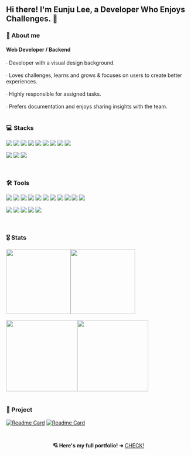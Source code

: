 ## Hi there! I'm Eunju Lee, a Developer Who Enjoys Challenges. 👾

### 👀 About me
#### Web Developer / Backend
<div>
  ∙ Developer with a visual design background. <br><br>
  ∙ Loves challenges, learns and grows & focuses on users to create better experiences. <br><br>
  ∙ Highly responsible for assigned tasks. <br><br>
  ∙ Prefers documentation and enjoys sharing insights with the team.
</div>

<br>

### 💻 Stacks  
<p>
  <img src="https://img.shields.io/badge/-Java-344CB7?style=flat-plastic&logo=Java&logoColor=white"/>
  <img src="https://img.shields.io/badge/-SpringBoot-6DB33F?style=flat-plastic&logo=SpringBoot&logoColor=white"/>
  <img src="https://img.shields.io/badge/-Spring%20Security-6DB33F?style=flat-plastic&logo=Spring%20Security&logoColor=white"/>
  <img src="https://img.shields.io/badge/-Spring%20Data%20JPA-6DB33F?style=flat-plastic&logo=Spring&logoColor=white"/>
  <img src="https://img.shields.io/badge/-JavaScript-F7DF1E?style=flat-plastic&logo=JavaScript&logoColor=black"/>
  <img src="https://img.shields.io/badge/-React-61DAFB?style=flat-plastic&logo=React&logoColor=black"/>
  <img src="https://img.shields.io/badge/-MySQL-4479A1?style=flat-plastic&logo=MySQL&logoColor=white"/>
  <img src="https://img.shields.io/badge/-AWS-232F3E?style=flat-plastic&logo=Amazon-Web-Services&logoColor=white"/>

  <img src="https://img.shields.io/badge/-Docker-2496ED?style=flat-plastic&logo=Docker&logoColor=white"/>
</p>
<p>
  <img src="https://img.shields.io/badge/-Material%20UI-007FFF?style=flat-plastic&logo=mui&logoColor=white"/>
  <img src="https://img.shields.io/badge/-Tailwind%20Css-06B6D4?style=flat-plastic&logo=tailwindcss&logoColor=white"/>
  <img src="https://img.shields.io/badge/-Bootstrap-7952B3?style=flat-plastic&logo=bootstrap&logoColor=white"/>
</p>

<br>

### 🛠 Tools
<p>
  <img src="https://img.shields.io/badge/-VS%20Code-007ACC?style=flat-plastic&logo=Visual-Studio&logoColor=white"/>
  <img src="https://img.shields.io/badge/-IntelliJ-000000?style=flat-plastic&logo=IntelliJ-IDEA&logoColor=white"/>
  <img src="https://img.shields.io/badge/-DataGrip-000000?style=flat-plastic&logo=DataGrip&logoColor=white"/>
  <img src="https://img.shields.io/badge/-GitHub-181717?style=flat-plastic&logo=GitHub&logoColor=white"/>
  <img src="https://img.shields.io/badge/-GitLab-FCA121?style=flat-plastic&logo=GitLab&logoColor=white"/>
  <img src="https://img.shields.io/badge/-MySQL%20Workbench-4479A1?style=flat-plastic&logo=MySQL&logoColor=white"/>
  <img src="https://img.shields.io/badge/-Postman-FF6C37?style=flat-plastic&logo=Postman&logoColor=white"/>
  <img src="https://img.shields.io/badge/-Figma-F24E1E?style=flat-plastic&logo=figma&logoColor=white"/>
  <img src="https://img.shields.io/badge/-Vim-019733?style=flat-plastic&logo=Vim&logoColor=white"/>
  <img src="https://img.shields.io/badge/-swagger-85EA2D?style=flat-plastic&logo=Swagger&logoColor=white"/>
  <img src="https://img.shields.io/badge/-Notion-000000?style=flat-plastic&logo=notion&logoColor=white"/>
</p>
<p>
  <img src="https://img.shields.io/badge/-Adobe%20XD-FF61F6?style=flat-plastic&logo=Adobe%20XD&logoColor=white"/>
  <img src="https://img.shields.io/badge/-Photoshop-31A8FF?style=flat-plastic&logo=Adobe%20Photoshop&logoColor=white"/>
  <img src="https://img.shields.io/badge/-Illustrator-FF9A00?style=flat-plastic&logo=Adobe%20Illustrator&logoColor=white"/>
  <img src="https://img.shields.io/badge/-Premiere%20Pro-9999FF?style=flat-plastic&logo=Adobe%20Premiere%20Pro&logoColor=white"/>
  <img src="https://img.shields.io/badge/-InDesign-FF3366?style=flat-plastic&logo=Adobe%20InDesign&logoColor=white"/>
</p>

<br>

### 🎖️ Stats
<div style="display: flex; align-items: center;">
  <a href="https://github.com/silverzoo">
    <img style="height: 176px;" src="https://github-readme-stats.vercel.app/api?username=silverzoo&count_private=true&show_icons=true&theme=radical" />
  </a>
  
  <a href="https://github.com/silverzoo">
    <img style="height: 176px;" src="https://github-readme-stats.vercel.app/api/top-langs/?username=silverzoo&layout=compact&theme=neon&hide_border=false" />
  </a>
</div>

<br>

<div style="display: flex; align-items: center;">
  <a href="https://solved.ac/silverzoo030">
    <img style="height: 194px;" src="http://mazassumnida.wtf/api/v2/generate_badge?boj=silverzoo030" />
  </a>
  
  <a href="https://solved.ac/silverzoo030">
    <img style="height: 194px;" src="http://mazandi.herokuapp.com/api?handle=silverzoo030&theme=warm" />
  </a>
</div>

<br>

### 📌 Project
[![Readme Card](https://github-readme-stats.vercel.app/api/pin/?username=silverzoo&repo=pyeonjip&theme=buefy)](https://github.com/silverzoo/pyeonjip)
[![Readme Card](https://github-readme-stats.vercel.app/api/pin/?username=silverzoo&repo=CampingOn&theme=vue)](https://github.com/silverzoo/CampingOn)

<br>

<p align="center">
  <strong>💘 Here's my full portfolio! ➜</strong>
  <a href="https://drive.google.com/file/d/1mlcE1exsZsxWEf6M-Y7dUPWCXj5yoAbN/view?usp=drive_link">CHECK!</a>
  <br><br>
</p>


